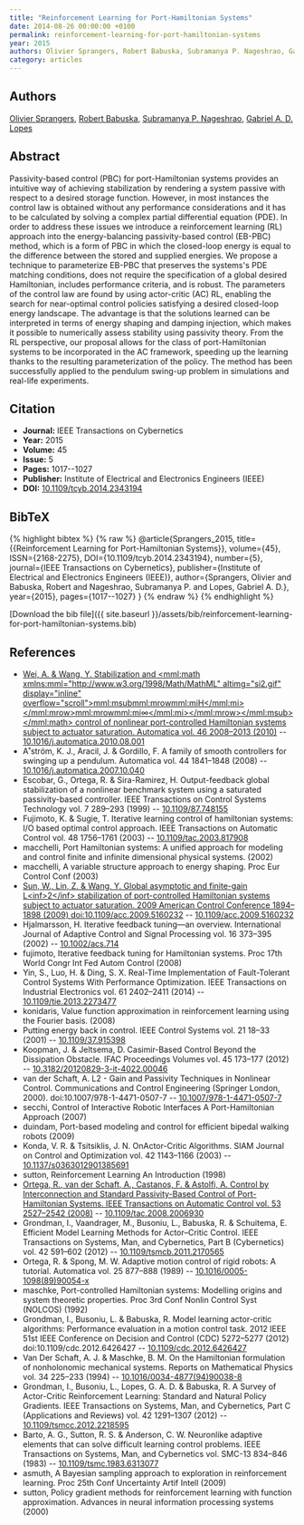 ```yaml
---
title: "Reinforcement Learning for Port-Hamiltonian Systems"
date: 2014-08-26 00:00:00 +0100
permalink: reinforcement-learning-for-port-hamiltonian-systems
year: 2015
authors: Olivier Sprangers, Robert Babuska, Subramanya P. Nageshrao, Gabriel A. D. Lopes
category: articles
---
```

 
## Authors
[Olivier Sprangers](authors/olivier-sprangers), [Robert Babuska](authors/robert-babuska), [Subramanya P. Nageshrao](authors/subramanya-p-nageshrao), [Gabriel A. D. Lopes](authors/gabriel-a-d-lopes)
 
## Abstract
Passivity-based control (PBC) for port-Hamiltonian systems provides an intuitive way of achieving stabilization by rendering a system passive with respect to a desired storage function. However, in most instances the control law is obtained without any performance considerations and it has to be calculated by solving a complex partial differential equation (PDE). In order to address these issues we introduce a reinforcement learning (RL) approach into the energy-balancing passivity-based control (EB-PBC) method, which is a form of PBC in which the closed-loop energy is equal to the difference between the stored and supplied energies. We propose a technique to parameterize EB-PBC that preserves the systems's PDE matching conditions, does not require the specification of a global desired Hamiltonian, includes performance criteria, and is robust. The parameters of the control law are found by using actor-critic (AC) RL, enabling the search for near-optimal control policies satisfying a desired closed-loop energy landscape. The advantage is that the solutions learned can be interpreted in terms of energy shaping and damping injection, which makes it possible to numerically assess stability using passivity theory. From the RL perspective, our proposal allows for the class of port-Hamiltonian systems to be incorporated in the AC framework, speeding up the learning thanks to the resulting parameterization of the policy. The method has been successfully applied to the pendulum swing-up problem in simulations and real-life experiments.
 
## Citation
- **Journal:** IEEE Transactions on Cybernetics
- **Year:** 2015
- **Volume:** 45
- **Issue:** 5
- **Pages:** 1017--1027
- **Publisher:** Institute of Electrical and Electronics Engineers (IEEE)
- **DOI:** [10.1109/tcyb.2014.2343194](https://doi.org/10.1109/tcyb.2014.2343194)
 
## BibTeX
{% highlight bibtex %}
{% raw %}
@article{Sprangers_2015,
  title={{Reinforcement Learning for Port-Hamiltonian Systems}},
  volume={45},
  ISSN={2168-2275},
  DOI={10.1109/tcyb.2014.2343194},
  number={5},
  journal={IEEE Transactions on Cybernetics},
  publisher={Institute of Electrical and Electronics Engineers (IEEE)},
  author={Sprangers, Olivier and Babuska, Robert and Nageshrao, Subramanya P. and Lopes, Gabriel A. D.},
  year={2015},
  pages={1017--1027}
}
{% endraw %}
{% endhighlight %}
 
[Download the bib file]({{ site.baseurl }}/assets/bib/reinforcement-learning-for-port-hamiltonian-systems.bib)
 
## References
- [Wei, A. & Wang, Y. Stabilization and <mml:math xmlns:mml="http://www.w3.org/1998/Math/MathML" altimg="si2.gif" display="inline" overflow="scroll"><mml:msub><mml:mrow><mml:mi>H</mml:mi></mml:mrow><mml:mrow><mml:mi>∞</mml:mi></mml:mrow></mml:msub></mml:math> control of nonlinear port-controlled Hamiltonian systems subject to actuator saturation. Automatica vol. 46 2008–2013 (2010)](stabilization-and-h-control-of-nonlinear-port-controlled-hamiltonian-systems-subject-to-actuator-saturation) -- [10.1016/j.automatica.2010.08.001](https://doi.org/10.1016/j.automatica.2010.08.001)
- A˚ström, K. J., Aracil, J. & Gordillo, F. A family of smooth controllers for swinging up a pendulum. Automatica vol. 44 1841–1848 (2008) -- [10.1016/j.automatica.2007.10.040](https://doi.org/10.1016/j.automatica.2007.10.040)
- Escobar, G., Ortega, R. & Sira-Ramirez, H. Output-feedback global stabilization of a nonlinear benchmark system using a saturated passivity-based controller. IEEE Transactions on Control Systems Technology vol. 7 289–293 (1999) -- [10.1109/87.748155](https://doi.org/10.1109/87.748155)
- Fujimoto, K. & Sugie, T. Iterative learning control of hamiltonian systems: I/O based optimal control approach. IEEE Transactions on Automatic Control vol. 48 1756–1761 (2003) -- [10.1109/tac.2003.817908](https://doi.org/10.1109/tac.2003.817908)
- macchelli, Port Hamiltonian systems: A unified approach for modeling and control finite and infinite dimensional physical systems. (2002)
- macchelli, A variable structure approach to energy shaping. Proc Eur Control Conf (2003)
- [Sun, W., Lin, Z. & Wang, Y. Global asymptotic and finite-gain L&lt;inf&gt;2&lt;/inf&gt; stabilization of port-controlled Hamiltonian systems subject to actuator saturation. 2009 American Control Conference 1894–1898 (2009) doi:10.1109/acc.2009.5160232](global-asymptotic-and-finite-gain-l-lt-inf-gt-2-lt-inf-gt-stabilization-of-port-controlled-hamiltonian-systems-subject-to-actuator-saturation) -- [10.1109/acc.2009.5160232](https://doi.org/10.1109/acc.2009.5160232)
- Hjalmarsson, H. Iterative feedback tuning—an overview. International Journal of Adaptive Control and Signal Processing vol. 16 373–395 (2002) -- [10.1002/acs.714](https://doi.org/10.1002/acs.714)
- fujimoto, Iterative feedback tuning for Hamiltonian systems. Proc 17th World Congr Int Fed Autom Control (2008)
- Yin, S., Luo, H. & Ding, S. X. Real-Time Implementation of Fault-Tolerant Control Systems With Performance Optimization. IEEE Transactions on Industrial Electronics vol. 61 2402–2411 (2014) -- [10.1109/tie.2013.2273477](https://doi.org/10.1109/tie.2013.2273477)
- konidaris, Value function approximation in reinforcement learning using the Fourier basis. (2008)
- Putting energy back in control. IEEE Control Systems vol. 21 18–33 (2001) -- [10.1109/37.915398](https://doi.org/10.1109/37.915398)
- Koopman, J. & Jeltsema, D. Casimir-Based Control Beyond the Dissipation Obstacle. IFAC Proceedings Volumes vol. 45 173–177 (2012) -- [10.3182/20120829-3-it-4022.00046](https://doi.org/10.3182/20120829-3-it-4022.00046)
- van der Schaft, A. L2 - Gain and Passivity Techniques in Nonlinear Control. Communications and Control Engineering (Springer London, 2000). doi:10.1007/978-1-4471-0507-7 -- [10.1007/978-1-4471-0507-7](https://doi.org/10.1007/978-1-4471-0507-7)
- secchi, Control of Interactive Robotic Interfaces A Port-Hamiltonian Approach (2007)
- duindam, Port-based modeling and control for efficient bipedal walking robots (2009)
- Konda, V. R. & Tsitsiklis, J. N. OnActor-Critic Algorithms. SIAM Journal on Control and Optimization vol. 42 1143–1166 (2003) -- [10.1137/s0363012901385691](https://doi.org/10.1137/s0363012901385691)
- sutton, Reinforcement Learning An Introduction (1998)
- [Ortega, R., van der Schaft, A., Castanos, F. & Astolfi, A. Control by Interconnection and Standard Passivity-Based Control of Port-Hamiltonian Systems. IEEE Transactions on Automatic Control vol. 53 2527–2542 (2008)](control-by-interconnection-and-standard-passivity-based-control-of-port-hamiltonian-systems) -- [10.1109/tac.2008.2006930](https://doi.org/10.1109/tac.2008.2006930)
- Grondman, I., Vaandrager, M., Busoniu, L., Babuska, R. & Schuitema, E. Efficient Model Learning Methods for Actor–Critic Control. IEEE Transactions on Systems, Man, and Cybernetics, Part B (Cybernetics) vol. 42 591–602 (2012) -- [10.1109/tsmcb.2011.2170565](https://doi.org/10.1109/tsmcb.2011.2170565)
- Ortega, R. & Spong, M. W. Adaptive motion control of rigid robots: A tutorial. Automatica vol. 25 877–888 (1989) -- [10.1016/0005-1098(89)90054-x](https://doi.org/10.1016/0005-1098(89)90054-x)
- maschke, Port-controlled Hamiltonian systems: Modelling origins and system theoretic properties. Proc 3rd Conf Nonlin Control Syst (NOLCOS) (1992)
- Grondman, I., Busoniu, L. & Babuska, R. Model learning actor-critic algorithms: Performance evaluation in a motion control task. 2012 IEEE 51st IEEE Conference on Decision and Control (CDC) 5272–5277 (2012) doi:10.1109/cdc.2012.6426427 -- [10.1109/cdc.2012.6426427](https://doi.org/10.1109/cdc.2012.6426427)
- Van Der Schaft, A. J. & Maschke, B. M. On the Hamiltonian formulation of nonholonomic mechanical systems. Reports on Mathematical Physics vol. 34 225–233 (1994) -- [10.1016/0034-4877(94)90038-8](https://doi.org/10.1016/0034-4877(94)90038-8)
- Grondman, I., Busoniu, L., Lopes, G. A. D. & Babuska, R. A Survey of Actor-Critic Reinforcement Learning: Standard and Natural Policy Gradients. IEEE Transactions on Systems, Man, and Cybernetics, Part C (Applications and Reviews) vol. 42 1291–1307 (2012) -- [10.1109/tsmcc.2012.2218595](https://doi.org/10.1109/tsmcc.2012.2218595)
- Barto, A. G., Sutton, R. S. & Anderson, C. W. Neuronlike adaptive elements that can solve difficult learning control problems. IEEE Transactions on Systems, Man, and Cybernetics vol. SMC-13 834–846 (1983) -- [10.1109/tsmc.1983.6313077](https://doi.org/10.1109/tsmc.1983.6313077)
- asmuth, A Bayesian sampling approach to exploration in reinforcement learning. Proc 25th Conf Uncertainty Artif Intell (2009)
- sutton, Policy gradient methods for reinforcement learning with function approximation. Advances in neural information processing systems (2000)

